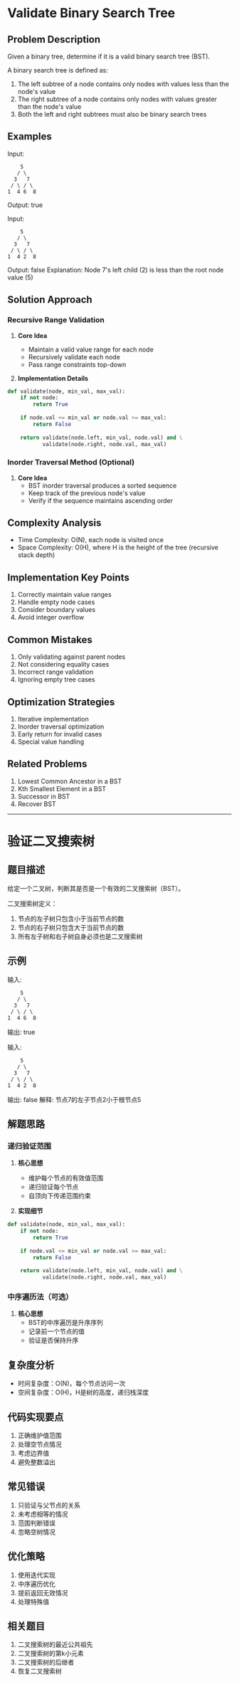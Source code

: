 # Validate Binary Search Tree

## Problem Description
Given a binary tree, determine if it is a valid binary search tree (BST).

A binary search tree is defined as:
1. The left subtree of a node contains only nodes with values less than the node's value
2. The right subtree of a node contains only nodes with values greater than the node's value
3. Both the left and right subtrees must also be binary search trees

## Examples
Input:
```
    5
   / \
  3   7
 / \ / \
1  4 6  8
```
Output: true

Input:
```
    5
   / \
  3   7
 / \ / \
1  4 2  8
```
Output: false
Explanation: Node 7's left child (2) is less than the root node value (5)

## Solution Approach

### Recursive Range Validation
1. **Core Idea**
   - Maintain a valid value range for each node
   - Recursively validate each node
   - Pass range constraints top-down

2. **Implementation Details**
```python
def validate(node, min_val, max_val):
    if not node:
        return True
        
    if node.val <= min_val or node.val >= max_val:
        return False
        
    return validate(node.left, min_val, node.val) and \
           validate(node.right, node.val, max_val)
```

### Inorder Traversal Method (Optional)
1. **Core Idea**
   - BST inorder traversal produces a sorted sequence
   - Keep track of the previous node's value
   - Verify if the sequence maintains ascending order

## Complexity Analysis
- Time Complexity: O(N), each node is visited once
- Space Complexity: O(H), where H is the height of the tree (recursive stack depth)

## Implementation Key Points
1. Correctly maintain value ranges
2. Handle empty node cases
3. Consider boundary values
4. Avoid integer overflow

## Common Mistakes
1. Only validating against parent nodes
2. Not considering equality cases
3. Incorrect range validation
4. Ignoring empty tree cases

## Optimization Strategies
1. Iterative implementation
2. Inorder traversal optimization
3. Early return for invalid cases
4. Special value handling

## Related Problems
1. Lowest Common Ancestor in a BST
2. Kth Smallest Element in a BST
3. Successor in BST
4. Recover BST

---

# 验证二叉搜索树

## 题目描述
给定一个二叉树，判断其是否是一个有效的二叉搜索树（BST）。

二叉搜索树定义：
1. 节点的左子树只包含小于当前节点的数
2. 节点的右子树只包含大于当前节点的数
3. 所有左子树和右子树自身必须也是二叉搜索树

## 示例
输入:
```
    5
   / \
  3   7
 / \ / \
1  4 6  8
```
输出: true

输入:
```
    5
   / \
  3   7
 / \ / \
1  4 2  8
```
输出: false
解释: 节点7的左子节点2小于根节点5

## 解题思路

### 递归验证范围
1. **核心思想**
   - 维护每个节点的有效值范围
   - 递归验证每个节点
   - 自顶向下传递范围约束

2. **实现细节**
```python
def validate(node, min_val, max_val):
    if not node:
        return True
        
    if node.val <= min_val or node.val >= max_val:
        return False
        
    return validate(node.left, min_val, node.val) and \
           validate(node.right, node.val, max_val)
```

### 中序遍历法（可选）
1. **核心思想**
   - BST的中序遍历是升序序列
   - 记录前一个节点的值
   - 验证是否保持升序

## 复杂度分析
- 时间复杂度：O(N)，每个节点访问一次
- 空间复杂度：O(H)，H是树的高度，递归栈深度

## 代码实现要点
1. 正确维护值范围
2. 处理空节点情况
3. 考虑边界值
4. 避免整数溢出

## 常见错误
1. 只验证与父节点的关系
2. 未考虑相等的情况
3. 范围判断错误
4. 忽略空树情况

## 优化策略
1. 使用迭代实现
2. 中序遍历优化
3. 提前返回无效情况
4. 处理特殊值

## 相关题目
1. 二叉搜索树的最近公共祖先
2. 二叉搜索树的第k小元素
3. 二叉搜索树的后继者
4. 恢复二叉搜索树 